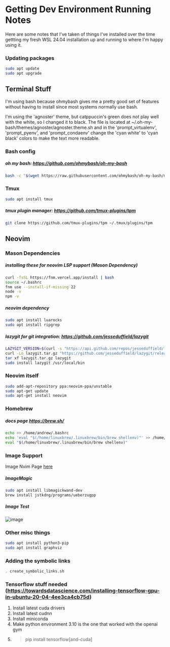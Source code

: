 # Getting Dev Environment Running Notes

Here are some notes that I've taken of things I've installed over the time gettting my fresh WSL 24.04 installation up and running to where I'm happy using it.

### Updating packages
```bash
sudo apt update
sudo apt upgrade
```

## Terminal Stuff
I'm using bash because ohmybash gives me a pretty good set of features without having to install since most systems normally use bash.

I'm using the 'agnoster' theme, but catppuccin's green does not play well with the white, so I changed it to black. The file is located at ~/.oh-my-bash/themes/agnoster/agnoster.theme.sh and in the 'prompt_virtualenv', 'prompt_pyenv', and 'prompt_condaenv' change the 'cyan white' to 'cyan black' colors to make the text more readable.

### Bash config
##### oh my bash: https://github.com/ohmybash/oh-my-bash
```bash
bash -c "$(wget https://raw.githubusercontent.com/ohmybash/oh-my-bash/master/tools/install.sh -O -)"
```

### Tmux
```bash
sudo apt install tmux
```


##### tmux plugin manager: https://github.com/tmux-plugins/tpm
```bash
git clone https://github.com/tmux-plugins/tpm ~/.tmux/plugins/tpm
```


## Neovim

### Mason Dependencies
##### installing these for neovim LSP support (Mason Dependency)
```bash
curl -fsSL https://fnm.vercel.app/install | bash
source ~/.bashrc
fnm use --install-if-missing 22
node -v
npm -v
```

##### neovim dependency
```bash
sudo apt install luarocks
sudo apt install ripgrep
```

##### lazygit for git integration: https://github.com/jesseduffield/lazygit
```bash
LAZYGIT_VERSION=$(curl -s "https://api.github.com/repos/jesseduffield/lazygit/releases/latest" | grep -Po '"tag_name": "v\K[^"]*')
curl -Lo lazygit.tar.gz "https://github.com/jesseduffield/lazygit/releases/latest/download/lazygit_${LAZYGIT_VERSION}_Linux_x86_64.tar.gz"
tar xf lazygit.tar.gz lazygit
sudo install lazygit /usr/local/bin
```

### Neovim itself
```bash
sudo add-apt-repository ppa:neovim-ppa/unstable
sudo apt-get update
sudo apt-get install neovim
```

### Homebrew
##### docs page https://brew.sh/
```bash
echo >> /home/andrew/.bashrc
echo 'eval "$(/home/linuxbrew/.linuxbrew/bin/brew shellenv)"' >> /home/andrew/.bashrc
eval "$(/home/linuxbrew/.linuxbrew/bin/brew shellenv)"
```

### Image Support
Image Nvim Page [here](https://github.com/3rd/image.nvim?tab=readme-ov-file)
##### ImageMagic
```bash
sudo apt install libmagickwand-dev
brew install jstkdng/programs/ueberzugpp
```

##### Image Test
![image](portrait.jpg)


### Other misc things
```bash
sudo apt install python3-pip
sudo apt install graphviz
```

### Adding the symbolic links
```bash
. create_symbolic_links.sh
```


### Tensorflow stuff needed (https://towardsdatascience.com/installing-tensorflow-gpu-in-ubuntu-20-04-4ee3ca4cb75d)
1. Install latest cuda drivers
2. Install latest cudnn
3. Install miniconda
4. Make python environment 3.10 is the one that worked with the openai gym
5. > pip install tensorflow[and-cuda]

